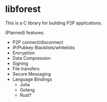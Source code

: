 # libforest

This is a C library for building P2P applications.

(Planned) features:
* P2P connect/disconnect
* IP/Pubkey Blacklists/whitelists
* Encryption
* Data Compression
* Signing
* File transfers
* Secure Messaging
* Language Bindings
  * Julia
  * Golang
  * Rust?
